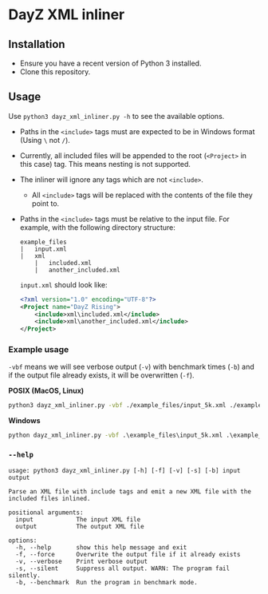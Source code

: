 # DayZ XML inliner

## Installation

- Ensure you have a recent version of Python 3 installed.
- Clone this repository.

## Usage

Use `python3 dayz_xml_inliner.py -h` to see the available options.

- Paths in the `<include>` tags must are expected to be in Windows format (Using `\` not `/`).
- Currently, all included files will be appended to the root (`<Project>` in this case) tag. This means nesting is not supported.
- The inliner will ignore any tags which are not `<include>`.
  - All `<include>` tags will be replaced with the contents of the file they point to.
- Paths in the `<include>` tags must be relative to the input file.
  For example, with the following directory structure:

  ```plaintext
  example_files
  |   input.xml
  |   xml
      |   included.xml
      |   another_included.xml
  ```

  `input.xml` should look like:

  ```xml
  <?xml version="1.0" encoding="UTF-8"?>
  <Project name="DayZ Rising">
      <include>xml\included.xml</include>
      <include>xml\another_included.xml</include>
  </Project>
  ```

### Example usage

`-vbf` means we will see verbose output (`-v`) with benchmark times (`-b`) and if the output file already exists, it will be overwritten (`-f`).

**POSIX (MacOS, Linux)**

```bash
python3 dayz_xml_inliner.py -vbf ./example_files/input_5k.xml ./example_files/output.xml
```

**Windows**

```cmd
python dayz_xml_inliner.py -vbf .\example_files\input_5k.xml .\example_files\output.xml
```

### `--help`

```plaintext
usage: python3 dayz_xml_inliner.py [-h] [-f] [-v] [-s] [-b] input output

Parse an XML file with include tags and emit a new XML file with the included files inlined.

positional arguments:
  input            The input XML file
  output           The output XML file

options:
  -h, --help       show this help message and exit
  -f, --force      Overwrite the output file if it already exists
  -v, --verbose    Print verbose output
  -s, --silent     Suppress all output. WARN: The program fail silently.
  -b, --benchmark  Run the program in benchmark mode.
```
